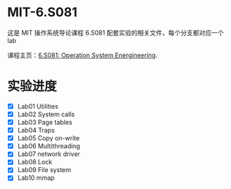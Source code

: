 # MIT-6.S081
这是 MIT 操作系统导论课程 6.S081 配套实验的相关文件，每个分支都对应一个 lab

课程主页：[6.S081: Operation System Energineering](https://pdos.csail.mit.edu/6.828/2021/schedule.html).

# 实验进度
- [x] Lab01 Utilities
- [x] Lab02 System calls  
- [x] Lab03 Page tables
- [x] Lab04 Traps
- [x] Lab05 Copy on-write
- [x] Lab06 Multithreading
- [x] Lab07 network driver
- [x] Lab08 Lock
- [x] Lab09 File system
- [x] Lab10 mmap